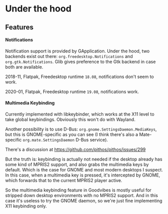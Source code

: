 Under the hood
==============



Features
--------

#### Notifications

Notification support is provided by GApplication. Under the hood, two backends
exist out there: `org.freedesktop.Notifications` and `org.gtk.Notifications`.
Glib gives preference to the Gtk backend in case both are available.

2018-11, Flatpak, Freedesktop runtime `18.08`, notifications don't seem to
work.

2020-01, Flatpak, Freedesktop runtime `19.08`, notifications work.

#### Multimedia Keybinding

Currently implemented with libkeybinder, which works at the X11 level to take
global keybindings. Obviously this won't do with Wayland.

Another possibility is to use D-Bus: `org.gnome.SettingsDaemon.MediaKeys`,
but this is GNOME-specific as you can see (I think there's also a Mate-specific
`org.mate.SettingsDaemon` D-Bus service).

There's a discussion at <https://github.com/pithos/pithos/issues/299>

But the truth is: keybinding is actually not needed if the desktop already has
some kind of MPRIS2 support, and also grabs the multimedia keys by default.
Which is the case for GNOME and most modern desktops I suspect. In this case,
when a multimedia key is pressed, it's intercepted by GNOME, which forwards
that to the current MPRIS2 player active.

So the multimedia keybinding feature in Goodvibes is mostly useful for stripped
down desktop environments with no MPRIS2 support. And in this case it's useless
to try the GNOME daemon, so we're just fine implementing X11 keybinding only.
